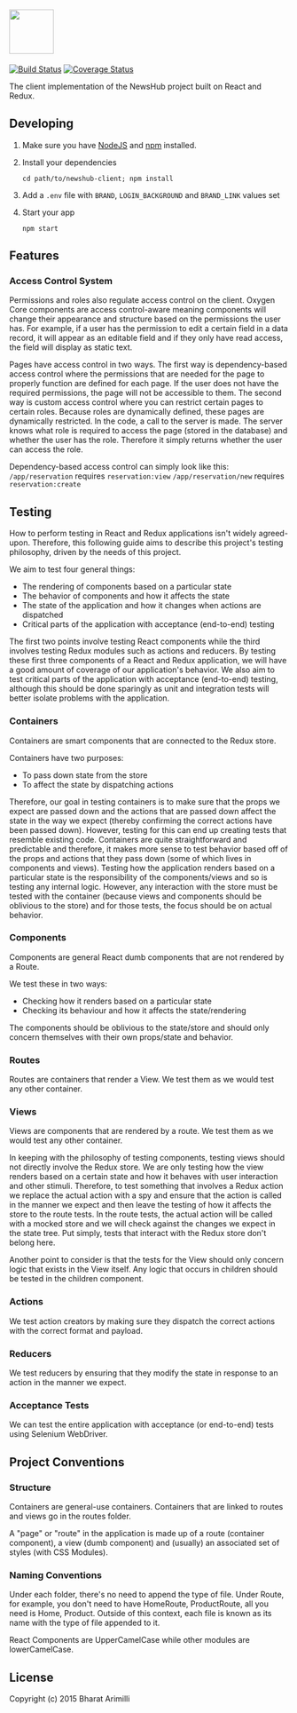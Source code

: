 # <a href='http://www.arimilli.io'><img src='http://www.arimilli.io/logo/newshub-client.png' height='80'></a>
[![Build Status](https://travis-ci.com/bharatari/newshub-client.svg?token=X1vPctVSxD4sEeqPYVqS&branch=master)](https://travis-ci.com/bharatari/newshub-client)
[![Coverage Status](https://coveralls.io/repos/github/bharatari/newshub-client/badge.svg?branch=master)](https://coveralls.io/github/bharatari/newshub-client?branch=master)

The client implementation of the NewsHub project built on React and Redux.

## Developing

1. Make sure you have [NodeJS](https://nodejs.org/) and [npm](https://www.npmjs.com/) installed.
2. Install your dependencies
    
    ```
    cd path/to/newshub-client; npm install
    ```

3. Add a `.env` file with `BRAND`, `LOGIN_BACKGROUND` and `BRAND_LINK` values set

3. Start your app
    
    ```
    npm start
    ```

## Features

### Access Control System

Permissions and roles also regulate access control on the client. Oxygen Core components are access control-aware meaning components will change their appearance and structure based on the permissions the user has. For example, if a user has the permission to edit a certain field in a data record, it will appear as an editable field and if they only have read access, the field will display as static text.

Pages have access control in two ways. The first way is dependency-based access control where the permissions that are needed for the page to properly function are defined for each page. If the user does not have the required permissions, the page will not be accessible to them. The second way is custom access control where you can restrict certain pages to certain roles. Because roles are dynamically defined, these pages are dynamically restricted. In the code, a call to the server is made. The server knows what role is required to access the page (stored in the database) and whether the user has the role. Therefore it simply returns whether the user can access the role.

Dependency-based access control can simply look like this:
`/app/reservation` requires `reservation:view`
`/app/reservation/new` requires `reservation:create`

## Testing

How to perform testing in React and Redux applications isn't widely agreed-upon. Therefore, this following guide aims to describe this project's testing philosophy, driven by the needs of this project.

We aim to test four general things:
* The rendering of components based on a particular state
* The behavior of components and how it affects the state
* The state of the application and how it changes when actions are dispatched
* Critical parts of the application with acceptance (end-to-end) testing

The first two points involve testing React components while the third involves testing Redux modules such as actions and reducers. By testing these first three components of a React and Redux application, we will have a good amount of coverage of our application's behavior. We also aim to test critical parts of the application with acceptance (end-to-end) testing, although this should be done sparingly as unit and integration tests will better isolate problems with the application.

### Containers

Containers are smart components that are connected to the Redux store.

Containers have two purposes: 
* To pass down state from the store
* To affect the state by dispatching actions

Therefore, our goal in testing containers is to make sure that the props we expect are passed down and the actions that are passed down affect the state in the way we expect (thereby confirming the correct actions have been passed down). However, testing for this can end up creating tests that resemble existing code. Containers are quite straightforward and predictable and therefore, it makes more sense to test behavior based off of the props and actions that they pass down (some of which lives in components and views). Testing how the application renders based on a particular state is the responsibility of the components/views and so is testing any internal logic. However, any interaction with the store must be tested with the container (because views and components should be oblivious to the store) and for those tests, the focus should be on actual behavior.

### Components

Components are general React dumb components that are not rendered by a Route.

We test these in two ways:
* Checking how it renders based on a particular state
* Checking its behaviour and how it affects the state/rendering

The components should be oblivious to the state/store and should only concern themselves with their own props/state and behavior.

### Routes

Routes are containers that render a View. We test them as we would test any other container.

### Views

Views are components that are rendered by a route. We test them as we would test any other container.

In keeping with the philosophy of testing components, testing views should not directly involve the Redux store. We are only testing how the view renders based on a certain state and how it behaves with user interaction and other stimuli. Therefore, to test something that involves a Redux action we replace the actual action with a spy and ensure that the action is called in the manner we expect and then leave the testing of how it affects the store to the route tests. In the route tests, the actual action will be called with a mocked store and we will check against the changes we expect in the state tree. Put simply, tests that interact with the Redux store don't belong here.

Another point to consider is that the tests for the View should only concern logic that exists in the View itself. Any logic that occurs in children should be tested in the children component.

### Actions

We test action creators by making sure they dispatch the correct actions with the correct format and payload.

### Reducers

We test reducers by ensuring that they modify the state in response to an action in the manner we expect.

### Acceptance Tests

We can test the entire application with acceptance (or end-to-end) tests using Selenium WebDriver.

## Project Conventions

### Structure

Containers are general-use containers. Containers that are linked to routes and views go in the routes folder.

A "page" or "route" in the application is made up of a route (container component), a view (dumb component) and (usually) an associated set of styles (with CSS Modules).

### Naming Conventions

Under each folder, there's no need to append the type of file. Under Route, for example, you don't need to have HomeRoute, ProductRoute, all you need is Home, Product. Outside of this context, each file is known as its name with the type of file appended to it.

React Components are UpperCamelCase while other modules are lowerCamelCase.

## License

Copyright (c) 2015 Bharat Arimilli
